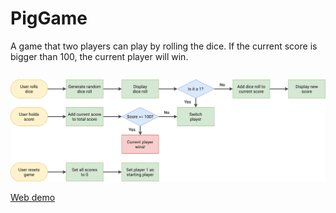 # PigGame
A game that two players can play by rolling the dice. If the current score is bigger than 100, the current player will win.
<pre>
</pre>
<img src="pig-game-flowchart.png">

[Web demo](https://vera027.github.io/PigGame/)
